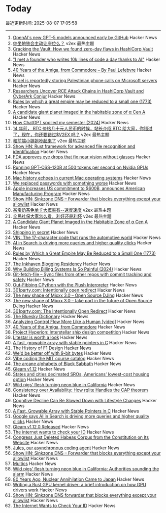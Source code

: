 # Today

最近更新时间: 2025-08-07 17:05:58

--- 
1. [OpenAI's new GPT-5 models announced early by GitHub](https://www.theverge.com/news/752091/openai-gpt-5-model-announcement-github-leak) Hacker News
2. [你坐地铁会主动让座位么？](https://www.v2ex.com/t/1150626) v2ex 最热主题
3. [Cracking the Vault: How we found zero-day flaws in HashiCorp Vault](https://cyata.ai/blog/cracking-the-vault-how-we-found-zero-day-flaws-in-authentication-identity-and-authorization-in-hashicorp-vault/) Hacker News
4. ["I met a founder who writes 10k lines of code a day thanks to AI"](https://twitter.com/paulg/status/1953289830982664236) Hacker News
5. [40 Years of the Amiga, from Commodore – By Paul Lefebvre](https://www.goto10retro.com/p/40-years-of-the-amiga-from-commodore) Hacker News
6. [Israel is reportedly storing Palestinian phone calls on Microsoft servers](https://www.engadget.com/big-tech/israel-is-reportedly-storing-millions-of-palestinian-phone-calls-on-microsoft-servers-161127912.html) Hacker News
7. [Researchers Uncover RCE Attack Chains in HashiCorp Vault and CyberArk Conjur](https://www.csoonline.com/article/4035274/researchers-uncover-rce-attack-chains-in-popular-enterprise-credential-vaults.html) Hacker News
8. [Rules by which a great empire may be reduced to a small one (1773)](https://founders.archives.gov/documents/Franklin/01-20-02-0213) Hacker News
9. [A candidate giant planet imaged in the habitable zone of α  Cen A](https://arxiv.org/abs/2508.03814) Hacker News
10. [How ChatGPT spoiled my semester (2024)](https://benborgers.com/chatgpt-semester) Hacker News
11. [14 年前， BTC 价格几十元人民币的时候，站长介绍 BTC 给大家，你错过了，现在，你还要错过$V2EX 吗？](https://www.v2ex.com/t/1150542) v2ex 最热主题
12. [和前端小姐姐吵起来了](https://www.v2ex.com/t/1150524) v2ex 最热主题
13. [Show HN: Rust framework for advanced file recognition and identification](https://crates.io/crates/magical_rs) Hacker News
14. [FDA approves eye drops that fix near vision without glasses](https://newatlas.com/aging/age-related-near-sighted-drops-vizz/) Hacker News
15. [Running GPT-OSS-120B at 500 tokens per second on Nvidia GPUs](https://www.baseten.co/blog/sota-performance-for-gpt-oss-120b-on-nvidia-gpus/) Hacker News
16. [Mac history echoes in current Mac operating systems](http://tenfourfox.blogspot.com/2025/08/mac-history-echoes-in-mac-operating.html) Hacker News
17. [We replaced passwords with something worse](https://blog.danielh.cc/blog/passwords) Hacker News
18. [Apple increases US commitment to $600B, announces American Manufacturing Program](https://www.apple.com/newsroom/2025/08/apple-increases-us-commitment-to-600-billion-usd-announces-ambitious-program/) Hacker News
19. [Show HN: Sinkzone DNS – Forwarder that blocks everything except your allowlist](https://github.com/berbyte/sinkzone40) Hacker News
20. [某宝奶茶免单卡大概率有--速度速度](https://www.v2ex.com/t/1150540) v2ex 最热主题
21. [全民社保大家怎么看，利好还是利坏](https://www.v2ex.com/t/1150537) v2ex 最热主题
22. [A Candidate Giant Planet Imaged in the Habitable Zone of α Cen A](https://arxiv.org/abs/2508.03814) Hacker News
23. [Shipping in secret](https://app.radicle.xyz/nodes/iris.radicle.xyz/rad%3Az3QSFnEiK9Gp92A8hN459jVh8B58v/tree/hello.md) Hacker News
24. [VIN: The 17-character code that runs the automotive world](https://cardog.app/blog/whats-a-vin) Hacker News
25. [AI in Search is driving more queries and higher quality clicks](https://blog.google/products/search/ai-search-driving-more-queries-higher-quality-clicks/) Hacker News
26. [Rules by Which a Great Empire May Be Reduced to a Small One (1773)](https://founders.archives.gov/documents/Franklin/01-20-02-0213) Hacker News
27. [The Inkhaven Blogging Residency](https://www.inkhaven.blog/) Hacker News
28. [Why Building Billing Systems Is So Painful (2024)](https://www.dmitry.ie/2024/why-building-billing-systems-is-so-painful) Hacker News
29. [Git-fetch-file – Sync files from other repos with commit tracking and safety](https://github.com/andrewmcwattersandco/git-fetch-file) Hacker News
30. [Out-Fibbing CPython with the Plush Interpreter](https://pointersgonewild.com/2025-08-06-out-fibbing-cpython-with-the-plush-interpreter/) Hacker News
31. [301party.com: Intentionally open redirect](https://301party.com/) Hacker News
32. [The new shape of Mixxx 3.0 – Open Source DJing](https://mixxx.org/news/2025-08-06-qml-project/) Hacker News
33. [The new shape of Mixxx 3.0 – take part in the future of Open Source DJing](https://mixxx.org/news/2025-08-06-qml-project/) Hacker News
34. [301party.com: The Intentionally Open Redirect](https://301party.com/) Hacker News
35. [The Bluesky Dictionary](https://www.avibagla.com/blueskydictionary/) Hacker News
36. [Analyzing Control Flow More Like a Human [video]](http://wonks.github.io/germane/summer2025/2025/08/06/germane.html) Hacker News
37. [40 Years of the Amiga, from Commodore](https://www.goto10retro.com/p/40-years-of-the-amiga-from-commodore) Hacker News
38. [Project Hyperion: Interstellar ship design competition](https://www.projecthyperion.org) Hacker News
39. [Litestar is worth a look](https://www.b-list.org/weblog/2025/aug/06/litestar/) Hacker News
40. [A fast, growable array with stable pointers in C](https://danielchasehooper.com/posts/segment_array/) Hacker News
41. [The History of F1 Design](https://www.espn.com/espn/feature/story/_/id/43832710/how-f1-evolved-1950-where-headed-2026) Hacker News
42. [We'd be better off with 9-bit bytes](https://pavpanchekha.com/blog/9bit.html) Hacker News
43. [Vibe coding the MIT course catalog](https://stackdiver.com/posts/vibe-coding-the-mit-course-catalog/) Hacker News
44. [The arcane alphabets of Black Sabbath](https://fontsinuse.com/uses/35835/the-arcane-alphabets-of-black-sabbath) Hacker News
45. [Gleam v1.12](https://github.com/gleam-lang/gleam/blob/main/changelog/v1.12.md) Hacker News
46. [States and cities decimated SROs, Americans' lowest-cost housing option](https://www.pew.org/en/research-and-analysis/issue-briefs/2025/07/how-states-and-cities-decimated-americans-lowest-cost-housing-option) Hacker News
47. [Wild pigs' flesh turning neon blue in California](https://phys.org/news/2025-08-wild-pigs-flesh-neon-blue.html) Hacker News
48. [Consistency over Availability: How rqlite Handles the CAP theorem](https://philipotoole.com/consistency-over-availability-how-rqlite-handles-the-cap-theorem/) Hacker News
49. [Cognitive Decline Can Be Slowed Down with Lifestyle Changes](https://www.smithsonianmag.com/smart-news/cognitive-decline-can-be-slowed-down-with-lifestyle-changes-from-diet-to-exercise-and-social-time-new-study-suggests-180987077/) Hacker News
50. [A Fast, Growable Array with Stable Pointers in C](https://danielchasehooper.com/posts/segment_array/) Hacker News
51. [Google says AI in Search is driving more queries and higher quality clicks](https://blog.google/products/search/ai-search-driving-more-queries-higher-quality-clicks/) Hacker News
52. [Gleam v1.12.0 Released](https://github.com/gleam-lang/gleam/blob/main/changelog/v1.12.md) Hacker News
53. [The internet wants to check your ID](https://www.newyorker.com/culture/infinite-scroll/the-internet-wants-to-check-your-id) Hacker News
54. [Congress Just Deleted Habeas Corpus from the Constitution on Its Website](https://abovethelaw.com/2025/08/congress-just-deleted-habeas-corpus-from-the-constitution-on-its-website/) Hacker News
55. [Jules, our asynchronous coding agent](https://blog.google/technology/google-labs/jules-now-available/) Hacker News
56. [Show HN: Sinkzone DNS – Forwarder that blocks everything except your allowlist](https://github.com/berbyte/sinkzone) Hacker News
57. [Multics](https://www.multicians.org/multics.html) Hacker News
58. [Wild pigs' flesh turning neon blue in California: Authorities sounding the alarm](https://phys.org/news/2025-08-wild-pigs-flesh-neon-blue.html) Hacker News
59. [80 Years Ago, Nuclear Annihilation Came to Japan](https://www.nytimes.com/2025/08/05/world/asia/hiroshima-nagasaki-japan-nuclear-photos.html) Hacker News
60. [Writing a Rust GPU kernel driver: a brief introduction on how GPU drivers work](https://www.collabora.com/news-and-blog/blog/2025/08/06/writing-a-rust-gpu-kernel-driver-a-brief-introduction-on-how-gpu-drivers-work/) Hacker News
61. [Show HN: Sinkzone DNS forwarder that blocks everything except your allowlist](https://github.com/berbyte/sinkzone) Hacker News
62. [The Internet Wants to Check Your ID](https://www.newyorker.com/culture/infinite-scroll/the-internet-wants-to-check-your-id) Hacker News
